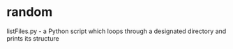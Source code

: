 # random

listFiles.py - a Python script which loops through a designated directory and prints its structure

